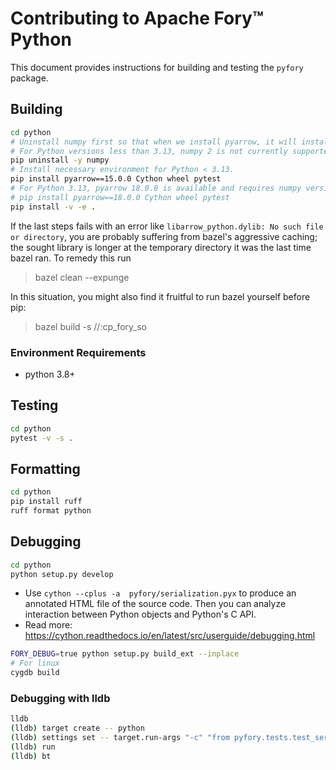 # Contributing to Apache Fory™ Python

This document provides instructions for building and testing the `pyfory` package.

## Building

```bash
cd python
# Uninstall numpy first so that when we install pyarrow, it will install the correct numpy version automatically.
# For Python versions less than 3.13, numpy 2 is not currently supported.
pip uninstall -y numpy
# Install necessary environment for Python < 3.13.
pip install pyarrow==15.0.0 Cython wheel pytest
# For Python 3.13, pyarrow 18.0.0 is available and requires numpy version greater than 2.
# pip install pyarrow==18.0.0 Cython wheel pytest
pip install -v -e .
```

If the last steps fails with an error like `libarrow_python.dylib: No such file or directory`,
you are probably suffering from bazel's aggressive caching; the sought library is longer at the
temporary directory it was the last time bazel ran. To remedy this run

> bazel clean --expunge

In this situation, you might also find it fruitful to run bazel yourself before pip:

> bazel build -s //:cp_fory_so

### Environment Requirements

- python 3.8+

## Testing

```bash
cd python
pytest -v -s .
```

## Formatting

```bash
cd python
pip install ruff
ruff format python
```

## Debugging

```bash
cd python
python setup.py develop
```

- Use `cython --cplus -a  pyfory/serialization.pyx` to produce an annotated HTML file of the source code. Then you can
  analyze interaction between Python objects and Python's C API.
- Read more: <https://cython.readthedocs.io/en/latest/src/userguide/debugging.html>

```bash
FORY_DEBUG=true python setup.py build_ext --inplace
# For linux
cygdb build
```

### Debugging with lldb

```bash
lldb
(lldb) target create -- python
(lldb) settings set -- target.run-args "-c" "from pyfory.tests.test_serializer import test_enum; test_enum()"
(lldb) run
(lldb) bt
```
